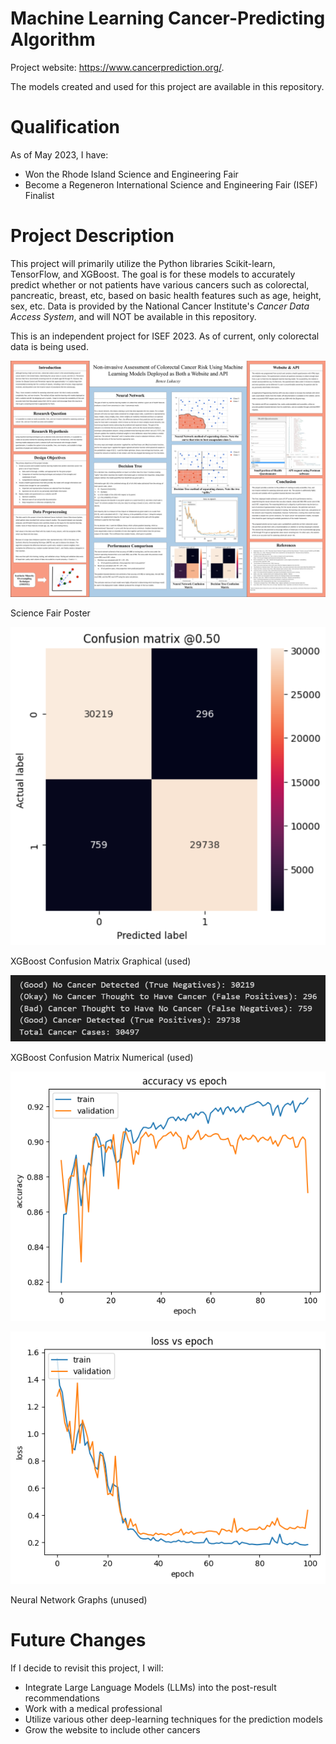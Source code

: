 # Machine Learning Cancer-Predicting Algorithm

Project website: https://www.cancerprediction.org/. 

The models created and used for this project are available in this repository. 

# Qualification 

As of May 2023, I have:
* Won the Rhode Island Science and Engineering Fair
* Become a Regeneron International Science and Engineering Fair (ISEF) Finalist

# Project Description

This project will primarily utilize the Python libraries Scikit-learn, TensorFlow, and XGBoost. The goal is for these models to accurately predict whether or not patients have various cancers such as colorectal, pancreatic, breast, etc, based on basic health features such as age, height, sex, etc. Data is provided by the National Cancer Institute's *Cancer Data Access System*, and will NOT be available in this repository. 

This is an independent project for ISEF 2023. As of current, only colorectal data is being used.

![image](poster.png)

Science Fair Poster

![image](xgboostconfusionmatrix.png)

XGBoost Confusion Matrix Graphical (used)

![image](xgbooststats.png)

XGBoost Confusion Matrix Numerical (used)

![image](graph1.png)

![image](graph2.png)

Neural Network Graphs (unused)

# Future Changes

If I decide to revisit this project, I will:
* Integrate Large Language Models (LLMs) into the post-result recommendations
* Work with a medical professional
* Utilize various other deep-learning techniques for the prediction models
* Grow the website to include other cancers 

